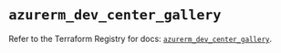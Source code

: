 # `azurerm_dev_center_gallery`

Refer to the Terraform Registry for docs: [`azurerm_dev_center_gallery`](https://registry.terraform.io/providers/hashicorp/azurerm/3.113.0/docs/resources/dev_center_gallery).
